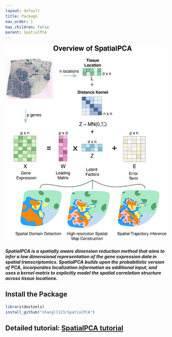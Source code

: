 ```yaml
---
layout: default
title: Package
nav_order: 1
has_children: false
parent: SpatialPCA
---
```



<!--- [_config.yml]({{ site.baseurl }}/images/config.png)--->

<!--- <img src="https://latex.codecogs.com/svg.latex?\Large&space;x=\frac{-b\pm\sqrt{b^2-4ac}}{2a}" title="\Large x=\frac{-b\pm\sqrt{b^2-4ac}}{2a}" />--->

<!--- <img src="https://latex.codecogs.com/svg.latex?\sum&space;\bigcup_{1}^{n}\overleftarrow{abc}" title="\sum \bigcup_{1}^{n}\overleftarrow{abc}" /> --->

<!--- <img align="left" src="/images/CoCoNet_Figure/Figure1.tiff" alt="drawing" width="300"/> --->

<!---<img align="left" src="/images/coconetmain.tiff" alt="drawing" width="800"/>--->
<img align="top" src="/images/SpatialPCA_Figure1.png" alt="drawing" width="1200"/>

<!---![Example figure](https://raw.githubusercontent.com/shangll123/shangll123.github.io/master/images/Figure1.png)--->




##### **SpatialPCA** is a spatially aware dimension reduction method that aims to infer a low dimensional representation of the gene expression data in spatial transcriptomics. SpatialPCA builds upon the probabilistic version of PCA, incorporates localization information as additional input, and uses a kernel matrix to explicitly model the spatial correlation structure across tissue locations. 


## Install the Package

```r
library(devtools)
install_github("shangll123/SpatialPCA")
```

## Detailed tutorial: [SpatialPCA tutorial](http://lulushang.org/SpatialPCA.html)
